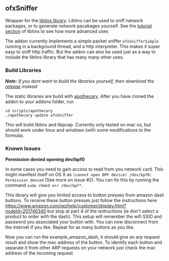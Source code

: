 ## ofxSniffer
Wrapper for the [libtins library](http://libtins.github.io). Libtins can be used to sniff network packages, or to generate network pacakages yourself. See the [tutorial section](http://libtins.github.io/tutorial/) of libtins to see how more advanced uses

The addon currently implements a simple packet sniffer `ofxSnifferSimple` running in a background thread, and a http interpreter. This makes it super easy to sniff http traffic. But the addon can also be used just as a way to include the libtins library that has many many other uses. 

### Build Libraries
***Note:*** *If you dont want to build the libraries yourself, then download the [release](https://github.com/HalfdanJ/ofxSniffer/releases) instead*

The static libraries are build with [apothecary](https://github.com/openframeworks/apothecary). 
After you have cloned the addon to your addons folder, run 
```
cd scripts/apothecary
./apothecary update ofxSniffer
```
This will build libtins and libpcap. Currently only tested on mac os, but should work under linux and windows (with some modifications to the formula).

### Known Issues
**Permission denied opening dev/bpf0**

In some cases you need to gain access to read from you network card. This might manifest itself on OS X as `(cannot open BPF device) /dev/bpf0: Permission denied` (See more on issue #2). You can fix this by running the command `sudo chmod o+r /dev/bpf*`.

This library will give you limited access to button presses from amazon dash buttons. To receive these button presses just follow the instructions here https://www.amazon.com/gp/help/customer/display.html?nodeId=201746340 but stop at part 4 of the isntructions (ie don't select a product to order with the dash). This setup will remember the wifi SSID and password you associated your button with. You can now disconnect from the internet if you like. Repeat for as many buttons as you like.

Now you can run the example_amazon_dash, it should give an arp request result and show the mac address of the button. To identify each button and separate it from other ARP requests on your network just check the mac address of the incoming request.

